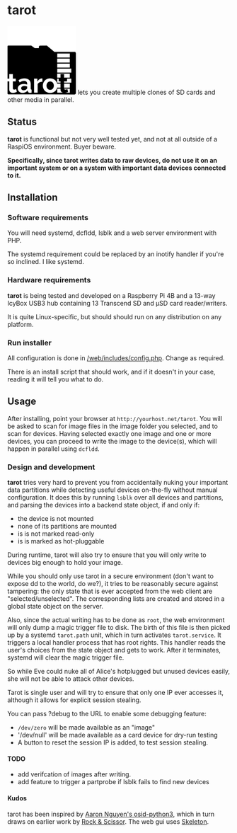 # tarot
![tarot](/web/graphics/tarot.svg) lets you create multiple clones of SD
cards and other media in parallel.

## Status
**tarot** is functional but not very well tested yet, and not at all outside
of a RaspiOS environment. Buyer beware.

**Specifically, since tarot writes data to raw devices, do not use it on an
important system or on a system with important data devices connected to
it.**

## Installation
### Software requirements
You will need systemd, dcfldd, lsblk and a web server environment with PHP.

The systemd requirement could be replaced by an inotify handler if you're
so inclined. I like systemd.

### Hardware requirements
**tarot** is being tested and developed on a Raspberry Pi 4B and a 13-way IcyBox
USB3 hub containing 13 Transcend SD and µSD card reader/writers.

It is quite Linux-specific, but should should run on any distribution on any
platform.

### Run installer
All configuration is done in [/web/includes/config.php](/web/includes/config.php). 
Change as required.

There is an install script that should work, and if it doesn't in your case, 
reading it will tell you what to do.

## Usage
After installing, point your browser at `http://yourhost.net/tarot`. You
will be asked to scan for image files in the image folder you selected, and
to scan for devices. Having selected exactly one image and one or more
devices, you can proceed to write the image to the device(s), which will
happen in parallel using `dcfldd`.

### Design and development
**tarot** tries very hard to prevent you from accidentally nuking your important
data partitions while detecting useful devices on-the-fly without manual
configuration. It does this by running `lsblk` over all devices and
partitions, and parsing the devices into a backend state object, if and only
if:
* the device is not mounted
* none of its partitions are mounted
* is is not marked read-only
* is is marked as hot-pluggable

During runtime, tarot will also try to ensure that you will only write to
devices big enough to hold your image.

While you should only use tarot in a secure environment (don't want to
expose dd to the world, do we?), it tries to be reasonably secure against
tampering: the only state that is ever accepted from the web client are
"selected/unselected". The corresponding lists are created and stored in a
global state object on the server.

Also, since the actual writing has to be done as `root`, the web environment
will only dump a magic trigger file to disk. The birth of this file is then
picked up by a systemd `tarot.path` unit, which in turn activates
`tarot.service`. It triggers a local handler process that has root rights.
This handler reads the user's choices from the state object and gets to
work. After it terminates, systemd will clear the magic trigger file.

So while Eve could nuke all of Alice's hotplugged but unused devices easily,
she will not be able to attack other devices.

Tarot is single user and will try to ensure that only one IP ever accesses
it, although it allows for explicit session stealing.

You can pass ?debug to the URL to enable some debugging feature:
* `/dev/zero` will be made available as an "image"
* '/dev/null' will be made available as a card device for dry-run testing
* A button to reset the session IP is added, to test session stealing.

#### TODO
* add verifcation of images after writing.
* add feature to trigger a partprobe if lsblk fails to find new devices

#### Kudos

tarot has been inspired by [Aaron Nguyen's
osid-python3](https://github.com/aaronnguyen/osid-python3), which in turn
draws on earlier work by [Rock &
Scissor](https://github.com/rockandscissor/osid).
The web gui uses [Skeleton](https://getskeleton.com).
